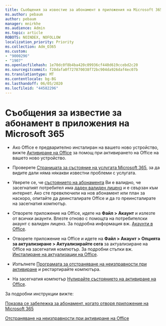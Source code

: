 ```yaml
---
title: Съобщения за известие за абонамент в приложения на Microsoft 365
ms.author: pebaum
author: pebaum
manager: mnirkhe
ms.audience: Admin
ms.topic: article
ROBOTS: NOINDEX, NOFOLLOW
localization_priority: Priority
ms.collection: Adm_O365
ms.custom:
- "9000296"
- "1907"
ms.openlocfilehash: 1e70dc0f8b4ba420c09936cf440d619ccebd2c20
ms.sourcegitcommit: f28dafa0f727870038f72bc904da926daf4ec07b
ms.translationtype: MT
ms.contentlocale: bg-BG
ms.lasthandoff: 06/05/2020
ms.locfileid: "44582296"
---
```

# <a name="subscription-notice-messages-in-microsoft-365-apps"></a>Съобщения за известие за абонамент в приложения на Microsoft 365

- Ако Office е предварително инсталиран на вашето ново устройство, вижте [Активиране на Office](https://support.office.com/article/activate-office-5bd38f38-db92-448b-a982-ad170b1e187e) за помощ при активирането на Office на вашето ново устройство.

- Проверете [Страницата за състояние на услугата Microsoft 365](https://docs.microsoft.com/office365/enterprise/view-service-health), за да видите дали няма някакви известни проблеми с услугата.

- Уверете се, че [състоянието на абонамента](https://support.office.com/article/unlicensed-product-and-activation-errors-in-office-0d23d3c0-c19c-4b2f-9845-5344fedc4380#bkmk_checksubscription) Ви е валидно, че засегнатият потребител има [даден валиден лиценз](https://support.office.com/article/997596B5-4173-4627-B915-36ABAC6786DC?wt.mc_id=Alchemy_ClientDIA) и е свързан към интернет. Ако сте превключили на нов абонамент или план за наскоро, опитайте да деинсталирате Office и да го преинсталирате на засегнатия компютър.

- Отворете приложение на Office, идете на **Файл > Акаунт** и излезте от всички акаунти. Влезте отново с помощта на потребителски акаунт с валиден лиценз. За подробна информация вж. [Акаунти в Office](https://support.office.com/article/accounts-in-office-628ea040-f265-49de-b986-be09c3ebf8a9).

- Отворете приложение на Office и идете на **Файл > Акаунт > Опцията за актуализиране > Актуализирайте сега** за актуализиране на Office на засегнатия компютър. За подробни стъпки вж. [Инсталиране на актуализации на Office](https://support.office.com/article/install-office-updates-2ab296f3-7f03-43a2-8e50-46de917611c5).

- Изпълнете [Програмата за отстраняване на неизправности при активиране](https://aka.ms/SARA-OfficeActivation-Alchemy) и рестартирайте компютъра.

- На засегнатия компютър [Нулирайте състоянието на активиране на Office](https://docs.microsoft.com/office/troubleshoot/activation/reset-office-365-proplus-activation-state).

За подробни инструкции вижте: 

[Показва се забележка за абонамент, когато отворя приложение на Microsoft 365](https://support.office.com/article/a-subscription-notice-appears-when-i-open-an-office-365-application-4cabe32c-f594-4c0e-9191-3d3ade10cceb)

[Отстраняване на неизправности при активиране на Office](https://support.office.com/article/unlicensed-product-and-activation-errors-in-office-0d23d3c0-c19c-4b2f-9845-5344fedc4380)
